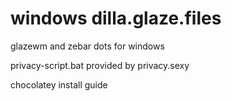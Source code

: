 # windows dilla.glaze.files
glazewm and zebar dots for windows

privacy-script.bat provided by privacy.sexy

chocolatey install guide
